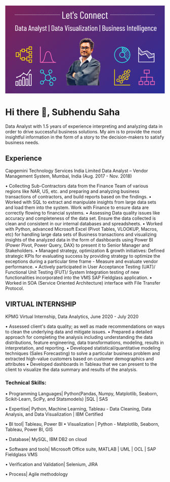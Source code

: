 ![Data Analyst | Data Visualization | Business Intelligence](https://github.com/Subhendu-Saha/Subhendu-Saha/blob/main/Capture4.PNG)

# Hi there 👋, Subhendu Saha

Data Analyst with 1.5 years of experience interpreting and analyzing data in order to drive successful business solutions. My aim is to provide the most insightful information in the form of a story to the decision-makers to satisfy business needs.

## Experience

Capgemini Technology Services India Limited 
Data Analyst – Vendor Management System, Mumbai, India (Aug. 2017 - Nov. 2018)

• Collecting Sub-Contractors data from the Finance Team of various regions like NAR, US, etc. and preparing and analyzing business transactions of contractors, and build reports based on the findings.
• Worked with SQL to extract and manipulate insights from large data sets and load them into the system. Work with Finance to ensure data are correctly flowing to financial systems.
• Assessing Data quality issues like accuracy and completeness of the data set.
Ensure the data collected is clean and consistent in our internal databases and spreadsheets.
• Worked with Python, advanced Microsoft Excel (Pivot Tables, VLOOKUP, Macros, etc) for handling large data sets of Business transactions and visualizing insights of the analyzed data in the form of dashboards using Power BI (Power Pivot, Power Query, DAX) to present it to Senior Manager and Stakeholders.
• Managed strategy, optimization & growth initiatives: Defined strategic KPIs for evaluating success by providing strategy to optimize the exceptions during a particular time frame - Measure and evaluate vendor performance.
• Actively participated in User Acceptance Testing (UAT)/ Functional Unit Testing (FUT)/ System Integration testing of new functionalities incorporated into the VMS SAP Fieldglass application.
• Worked in SOA (Service Oriented Architecture) interface with File Transfer Protocol.

## VIRTUAL INTERNSHIP

KPMG Virtual Internship, 
Data Analytics, June 2020 - July 2020

• Assessed client's data quality; as well as made recommendations on ways to clean the underlying data and
mitigate issues.
• Prepared a detailed approach for completing the analysis including understanding the data distributions, feature engineering, data transformations, modeling, results in interpretation, and reporting.
• Developed statistical/quantitative modeling techniques (Sales Forecasting) to solve a particular business
problem and extracted high-value customers based on customer demographics and attributes
• Developed dashboards in Tableau that we can present to the client to visualize the data summary and results of the analysis.


### Technical Skills: 
• Programming Languages| Python(Pandas, Numpy, Matplotlib, Seaborn, Scikit-Learn, SciPy, and Statsmodels) |SQL | SAS 

• Expertise| Python, Machine Learning, Tableau - Data Cleaning, Data Analysis, and Data Visualization | IBM Certified

• BI tool| Tableau, Power BI • Visualization | Python - Matplotlib, Seaborn, Tableau, Power BI, GIS 

• Database| MySQL, IBM DB2 on cloud 

• Software and tools| Microsoft Office suite, MATLAB | UML | OCL | SAP Fieldglass VMS 

• Verification and Validation| Selenium, JIRA 

• Process| Agile methodology
